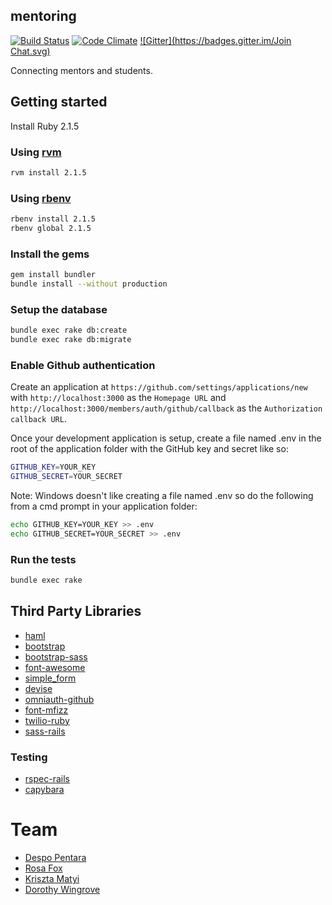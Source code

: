 ## mentoring
[![Build Status](https://travis-ci.org/codebar/mentoring.io.svg?branch=master)](https://travis-ci.org/codebar/mentoring.io)
[![Code Climate](https://codeclimate.com/github/codebar/mentoring.io/badges/gpa.svg)](https://codeclimate.com/github/codebar/mentoring.io)
[![Gitter](https://badges.gitter.im/Join Chat.svg)](https://gitter.im/codebar/mentoring.io?utm_source=badge&utm_medium=badge&utm_campaign=pr-badge&utm_content=badge)

Connecting mentors and students.

## Getting started

Install Ruby 2.1.5

### Using [rvm](https://rvm.io/rvm/install)

```bash
rvm install 2.1.5
```

### Using [rbenv](https://github.com/sstephenson/rbenv)

```bash
rbenv install 2.1.5
rbenv global 2.1.5
```

### Install the gems

```bash
gem install bundler
bundle install --without production
```

### Setup the database

```bash
bundle exec rake db:create
bundle exec rake db:migrate
```

### Enable Github authentication

Create an application at `https://github.com/settings/applications/new` with `http://localhost:3000` as the `Homepage URL` and `http://localhost:3000/members/auth/github/callback` as the `Authorization callback URL`.

Once your development application is setup, create a file named .env in the root of the application folder with the GitHub key and secret like so:

```bash
GITHUB_KEY=YOUR_KEY
GITHUB_SECRET=YOUR_SECRET
```
Note: Windows doesn't like creating a file named .env so do the following from a cmd prompt in your application folder:

```bash
echo GITHUB_KEY=YOUR_KEY >> .env
echo GITHUB_SECRET=YOUR_SECRET >> .env
```

### Run the tests
```bash
bundle exec rake
```

## Third Party Libraries
- [haml](http://haml.info/)
- [bootstrap](http://getbootstrap.com/)
- [bootstrap-sass](https://github.com/twbs/bootstrap-sass)
- [font-awesome](http://fortawesome.github.io/Font-Awesome/)
- [simple_form](https://github.com/plataformatec/simple_form)
- [devise](https://github.com/plataformatec/devise)
- [omniauth-github](https://github.com/intridea/omniauth-github)
- [font-mfizz](https://github.com/mfizz-inc/font-mfizz)
- [twilio-ruby](https://www.twilio.com)
- [sass-rails](https://github.com/rails/sass-rails)

### Testing
- [rspec-rails](https://github.com/rspec/rspec-rails)
- [capybara](https://github.com/jnicklas/capybara)

# Team
- [Despo Pentara](http://github.com/despo)
- [Rosa Fox](http://github.com/Rosa-Fox)
- [Kriszta Matyi](http://github.com/matyikriszta)
- [Dorothy Wingrove](http://github.com/dorothyjane)
